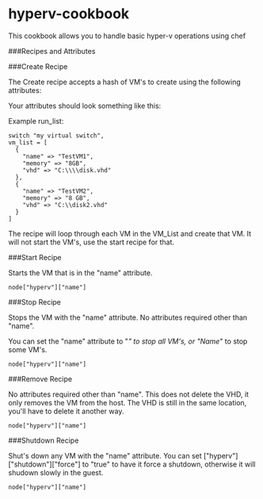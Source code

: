 # hyperv-cookbook

This cookbook allows you to handle basic hyper-v operations using chef


###Recipes and Attributes

###Create Recipe

The Create recipe accepts a hash of VM's to create using the following attributes:

Your attributes should look something like this:

Example run_list:

```
switch "my virtual switch",
vm_list = [
  {
    "name" => "TestVM1",
    "memory" => "8GB",
    "vhd" => "C:\\\\disk.vhd"
  },
  {
    "name" => "TestVM2",
    "memory" => "8 GB",
    "vhd" => "C:\\disk2.vhd"
  }
]
```
The recipe will loop through each VM in the VM_List and create that VM. It will not start the VM's, use the start recipe for that.

###Start Recipe

Starts the VM that is in the "name" attribute.

```
node["hyperv"]["name"]
```

###Stop Recipe

Stops the VM with the "name" attribute. No attributes required other than "name".

You can set the "name" attribute to "*" to stop all VM's, or "Name*" to stop some VM's.

```
node["hyperv"]["name"]
```

###Remove Recipe

No attributes required other than "name". This does not delete the VHD, it only removes the VM from the host. The VHD is still in the same location, you'll have to delete it another way.
```
node["hyperv"]["name"]
```

###Shutdown Recipe

Shut's down any VM with the "name" attribute. You can set ["hyperv"]["shutdown"]["force"] to "true" to have it force a shutdown, otherwise it will shudown slowly in the guest.
```
node["hyperv"]["name"]
```
